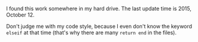 I found this work somewhere in my hard drive.
The last update time is 2015, October 12.

Don't judge me with my code style, because I even don't know the keyword `elseif` at that time (that's why there are many `return end` in the files).
